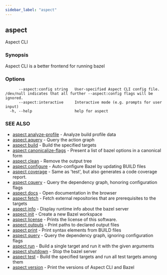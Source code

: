 ```yaml
---
sidebar_label: "aspect"
---
```

## aspect

Aspect CLI

### Synopsis

Aspect CLI is a better frontend for running bazel

### Options

```
      --aspect:config string   User-specified Aspect CLI config file. /dev/null indicates that all further --aspect:config flags will be ignored.
      --aspect:interactive     Interactive mode (e.g. prompts for user input)
  -h, --help                   help for aspect
```

### SEE ALSO

* [aspect analyze-profile](aspect_analyze-profile.md)	 - Analyze build profile data
* [aspect aquery](aspect_aquery.md)	 - Query the action graph
* [aspect build](aspect_build.md)	 - Build the specified targets
* [aspect canonicalize-flags](aspect_canonicalize-flags.md)	 - Present a list of bazel options in a canonical form
* [aspect clean](aspect_clean.md)	 - Remove the output tree
* [aspect configure](aspect_configure.md)	 - Auto-configure Bazel by updating BUILD files
* [aspect coverage](aspect_coverage.md)	 - Same as 'test', but also generates a code coverage report.
* [aspect cquery](aspect_cquery.md)	 - Query the dependency graph, honoring configuration flags
* [aspect docs](aspect_docs.md)	 - Open documentation in the browser
* [aspect fetch](aspect_fetch.md)	 - Fetch external repositories that are prerequisites to the targets
* [aspect info](aspect_info.md)	 - Display runtime info about the bazel server
* [aspect init](aspect_init.md)	 - Create a new Bazel workspace
* [aspect license](aspect_license.md)	 - Prints the license of this software.
* [aspect outputs](aspect_outputs.md)	 - Print paths to declared output files
* [aspect print](aspect_print.md)	 - Print syntax elements from BUILD files
* [aspect query](aspect_query.md)	 - Query the dependency graph, ignoring configuration flags
* [aspect run](aspect_run.md)	 - Build a single target and run it with the given arguments
* [aspect shutdown](aspect_shutdown.md)	 - Stop the bazel server
* [aspect test](aspect_test.md)	 - Build the specified targets and run all test targets among them
* [aspect version](aspect_version.md)	 - Print the versions of Aspect CLI and Bazel

